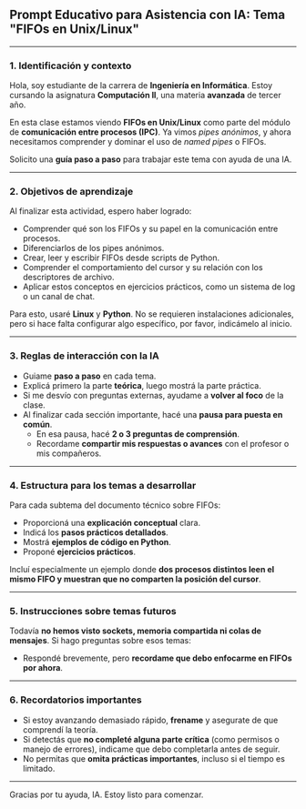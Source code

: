 ## Prompt Educativo para Asistencia con IA: Tema "FIFOs en Unix/Linux"

---

### 1. Identificación y contexto

Hola, soy estudiante de la carrera de **Ingeniería en Informática**. Estoy cursando la asignatura **Computación II**, una materia **avanzada** de tercer año.

En esta clase estamos viendo **FIFOs en Unix/Linux** como parte del módulo de **comunicación entre procesos (IPC)**. Ya vimos *pipes anónimos*, y ahora necesitamos comprender y dominar el uso de *named pipes* o FIFOs.

Solicito una **guía paso a paso** para trabajar este tema con ayuda de una IA.

---

### 2. Objetivos de aprendizaje

Al finalizar esta actividad, espero haber logrado:

- Comprender qué son los FIFOs y su papel en la comunicación entre procesos.
- Diferenciarlos de los pipes anónimos.
- Crear, leer y escribir FIFOs desde scripts de Python.
- Comprender el comportamiento del cursor y su relación con los descriptores de archivo.
- Aplicar estos conceptos en ejercicios prácticos, como un sistema de log o un canal de chat.

Para esto, usaré **Linux** y **Python**. No se requieren instalaciones adicionales, pero si hace falta configurar algo específico, por favor, indicámelo al inicio.

---

### 3. Reglas de interacción con la IA

- Guiame **paso a paso** en cada tema.
- Explicá primero la parte **teórica**, luego mostrá la parte práctica.
- Si me desvío con preguntas externas, ayudame a **volver al foco** de la clase.
- Al finalizar cada sección importante, hacé una **pausa para puesta en común**.
    - En esa pausa, hacé **2 o 3 preguntas de comprensión**.
    - Recordame **compartir mis respuestas o avances** con el profesor o mis compañeros.

---

### 4. Estructura para los temas a desarrollar

Para cada subtema del documento técnico sobre FIFOs:

- Proporcioná una **explicación conceptual** clara.
- Indicá los **pasos prácticos detallados**.
- Mostrá **ejemplos de código en Python**.
- Proponé **ejercicios prácticos**.

Incluí especialmente un ejemplo donde **dos procesos distintos leen el mismo FIFO y muestran que no comparten la posición del cursor**.

---

### 5. Instrucciones sobre temas futuros

Todavía **no hemos visto sockets, memoria compartida ni colas de mensajes**. Si hago preguntas sobre esos temas:

- Respondé brevemente, pero **recordame que debo enfocarme en FIFOs por ahora**.

---

### 6. Recordatorios importantes

- Si estoy avanzando demasiado rápido, **frename** y asegurate de que comprendí la teoría.
- Si detectás que **no completé alguna parte crítica** (como permisos o manejo de errores), indicame que debo completarla antes de seguir.
- No permitas que **omita prácticas importantes**, incluso si el tiempo es limitado.

---

Gracias por tu ayuda, IA. Estoy listo para comenzar.
